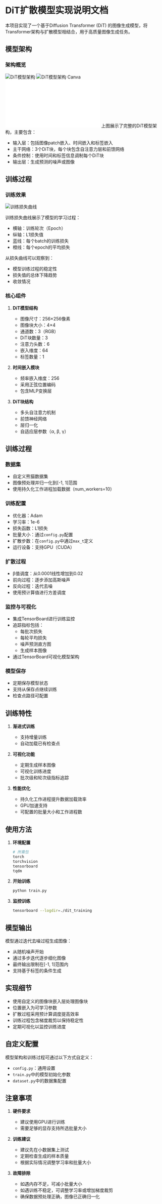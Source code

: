 # DiT扩散模型实现说明文档

本项目实现了一个基于Diffusion Transformer (DiT) 的图像生成模型，将Transformer架构与扩散模型相结合，用于高质量图像生成任务。

## 模型架构

### 架构概览

![DiT模型架构](./assets/dit_graph.png)
![DiT模型架构 Canva](./assets/Dit技术路线.png)
![Dit Pdf](./assets/Dit技术路线.pdf)
上图展示了完整的DiT模型架构，主要包含：
- 输入层：包括图像patch嵌入、时间嵌入和标签嵌入
- 主干网络：3个DiT块，每个块包含自注意力层和前馈网络
- 条件控制：使用时间和标签信息调制每个DiT块
- 输出层：生成预测的噪声或图像

## 训练过程

### 训练效果

![训练损失曲线](./assets/training_loss.png)

训练损失曲线展示了模型的学习过程：
- 横轴：训练轮次（Epoch）
- 纵轴：L1损失值
- 蓝线：每个batch的训练损失
- 橙线：每个epoch的平均损失

从损失曲线可以观察到：
- 模型训练过程的稳定性
- 损失值的总体下降趋势
- 收敛情况
### 核心组件

1. **DiT模型结构**
   - 图像尺寸：256×256像素
   - 图像块大小：4×4
   - 通道数：3（RGB）
   - DiT块数量：3
   - 注意力头数：6
   - 嵌入维度：64
   - 标签数量：1

2. **时间嵌入模块**
   - 频率嵌入维度：256
   - 采用正弦位置编码
   - 包含MLP变换层

3. **DiT块结构**
   - 多头自注意力机制
   - 前馈神经网络
   - 层归一化
   - 自适应层参数（α, β, γ）

## 训练过程

### 数据集
- 自定义熊猫数据集
- 图像预处理并归一化到[-1, 1]范围
- 使用持久化工作进程加载数据（num_workers=10）

### 训练配置
- 优化器：Adam
- 学习率：1e-6
- 损失函数：L1损失
- 批量大小：通过`config.py`配置
- 扩散步数：在`config.py`中通过`max_t`定义
- 运行设备：支持GPU（CUDA）

### 扩散过程
- β值调度：从0.0001线性增加到0.02
- 前向过程：逐步添加高斯噪声
- 反向过程：迭代去噪
- 使用预计算值进行方差调度

### 监控与可视化
- 集成TensorBoard进行训练监控
- 追踪指标包括：
  - 每批次损失
  - 每轮平均损失
  - 噪声预测直方图
  - 生成样本图像
- 通过TensorBoard可视化模型架构

### 模型保存
- 定期保存模型状态
- 支持从保存点继续训练
- 检查点路径可配置

## 训练特性

1. **渐进式训练**
   - 支持增量训练
   - 自动加载已有检查点

2. **可视化功能**
   - 定期生成样本图像
   - 可视化训练进度
   - 批次级和轮次级指标追踪

3. **性能优化**
   - 持久化工作进程提升数据加载效率
   - GPU加速支持
   - 可配置的批量大小和工作进程数

## 使用方法

1. **环境配置**
   ```bash
   # 所需包
   torch
   torchvision
   tensorboard
   tqdm
   ```

2. **开始训练**
   ```python
   python train.py
   ```

3. **监控训练**
   ```bash
   tensorboard --logdir=./dit_training
   ```

## 模型输出

模型通过迭代去噪过程生成图像：
- 从随机噪声开始
- 通过多步迭代逐步细化图像
- 最终输出限制在[-1, 1]范围内
- 支持基于标签的条件生成

## 实现细节

- 使用自定义的图像块嵌入层处理图像块
- 位置嵌入为可学习参数
- 扩散过程采用预计算调度提高效率
- 训练过程包含梯度裁剪以保持稳定性
- 定期可视化以监控训练进度

## 自定义配置

模型架构和训练过程可通过以下方式自定义：
- `config.py`：通用设置
- `train.py`中的模型初始化参数
- `dataset.py`中的数据集配置

## 注意事项

1. **硬件要求**
   - 建议使用GPU进行训练
   - 需要足够的显存支持所选批量大小

2. **训练建议**
   - 建议先在小数据集上测试
   - 定期检查生成的样本质量
   - 根据实际情况调整学习率和批量大小

3. **故障排除**
   - 如遇内存不足，可减小批量大小
   - 如遇训练不稳定，可调整学习率或增加梯度裁剪
   - 确保数据预处理正确，图像已正确归一化